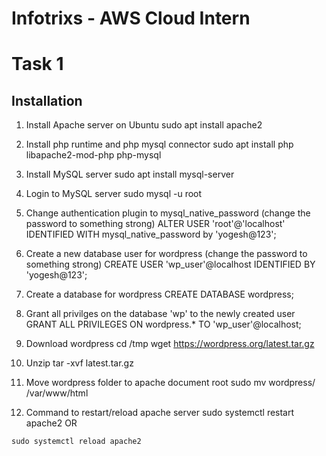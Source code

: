 
# Infotrixs - AWS Cloud Intern
 
# Task 1

## Installation

   1. Install Apache server on Ubuntu
    sudo apt install apache2

   2. Install php runtime and php mysql connector
    sudo apt install php libapache2-mod-php php-mysql

   3. Install MySQL server
    sudo apt install mysql-server 

   4. Login to MySQL server
    sudo mysql -u root

   5. Change authentication plugin to mysql_native_password (change the password to something strong)
    ALTER USER 'root'@'localhost' IDENTIFIED WITH mysql_native_password by 'yogesh@123';

   6. Create a new database user for wordpress (change the password to something strong)
    CREATE USER 'wp_user'@localhost IDENTIFIED BY 'yogesh@123';

   7. Create a database for wordpress
    CREATE DATABASE wordpress;

   8. Grant all privilges on the database 'wp' to the newly created user
    GRANT ALL PRIVILEGES ON wordpress.* TO 'wp_user'@localhost;

   9. Download wordpress
    cd /tmp
    wget https://wordpress.org/latest.tar.gz

   10. Unzip
    tar -xvf latest.tar.gz

   11. Move wordpress folder to apache document root
    sudo mv wordpress/ /var/www/html

   12. Command to restart/reload apache server
    sudo systemctl restart apache2
  OR

    sudo systemctl reload apache2
    
